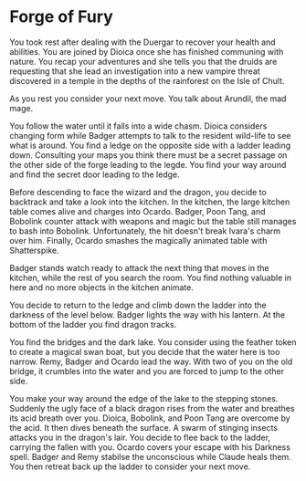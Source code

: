 # Forge of Fury

You took rest after dealing with the Duergar to recover your health and abilities. You are joined by Dioica once she has finished communing with nature. You recap your adventures and she tells you that the druids are requesting that she lead an investigation into a new vampire threat discovered in a temple in the depths of the rainforest on the Isle of Chult.

As you rest you consider your next move. You talk about Arundil, the mad mage.

You follow the water until it falls into a wide chasm. Dioica considers changing form while Badger attempts to talk to the resident wild-life to see what is around. You find a ledge on the opposite side with a ladder leading down. Consulting your maps you think there must be a secret passage on the other side of the forge leading to the legde. You find your way around and find the secret door leading to the ledge.

Before descending to face the wizard and the dragon, you decide to backtrack and take a look into the kitchen. In the kitchen, the large kitchen table comes alive and charges into Ocardo. Badger, Poon Tang, and Bobolink counter attack with weapons and magic but the table still manages to bash into Bobolink. Unfortunately, the hit doesn't break Ivara's charm over him. Finally, Ocardo smashes the magically animated table with Shatterspike.

Badger stands watch ready to attack the next thing that moves in the kitchen, while the rest of you search the room. You find nothing valuable in here and no more objects in the kitchen animate.

You decide to return to the ledge and climb down the ladder into the darkness of the level below. Badger lights the way with his lantern. At the bottom of the ladder you find dragon tracks.

You find the bridges and the dark lake. You consider using the feather token to create a magical swan boat, but you decide that the water here is too narrow. Remy, Badger and Ocardo lead the way. With two of you on the old bridge, it crumbles into the water and you are forced to jump to the other side.

You make your way around the edge of the lake to the stepping stones. Suddenly the ugly face of a black dragon rises from the water and breathes its acid breath over you. Dioica, Bobolink, and Poon Tang are overcome by the acid. It then dives beneath the surface. A swarm of stinging insects attacks you in the dragon's lair. You decide to flee back to the ladder, carrying the fallen with you. Ocardo covers your escape with his Darkness spell. Badger and Remy stabilse the unconscious while Claude heals them. You then retreat back up the ladder to consider your next move.